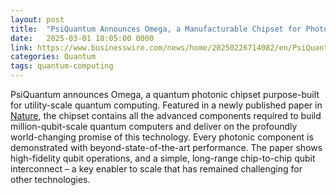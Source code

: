```yaml
---
layout: post
title:  "PsiQuantum Announces Omega, a Manufacturable Chipset for Photonic Quantum Computing"
date:   2025-03-01 18:05:00 0000
link: https://www.businesswire.com/news/home/20250226714082/en/PsiQuantum-Announces-Omega-a-Manufacturable-Chipset-for-Photonic-Quantum-Computing
categories: Quantum
tags: quantum-computing
---
```


PsiQuantum announces Omega, a quantum photonic chipset purpose-built for utility-scale quantum computing. Featured in a newly published paper in [Nature](https://www.nature.com/articles/s41586-025-08820-7), the chipset contains all the advanced components required to build million-qubit-scale quantum computers and deliver on the profoundly world-changing promise of this technology. Every photonic component is demonstrated with beyond-state-of-the-art performance. The paper shows high-fidelity qubit operations, and a simple, long-range chip-to-chip qubit interconnect – a key enabler to scale that has remained challenging for other technologies.